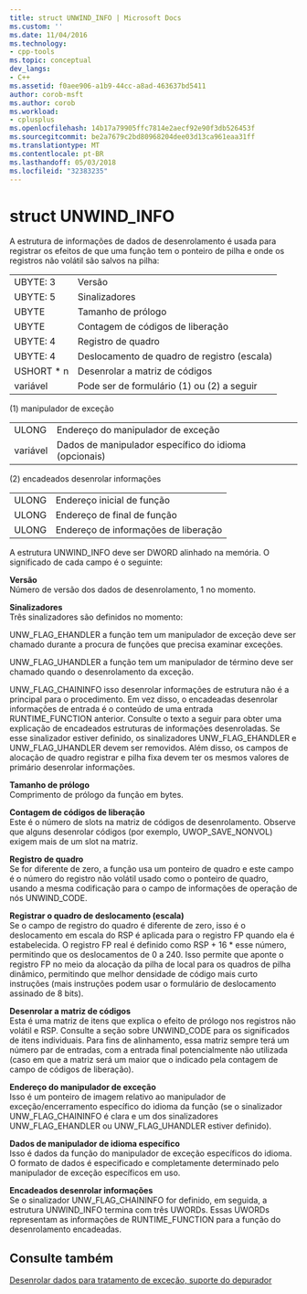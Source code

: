 ```yaml
---
title: struct UNWIND_INFO | Microsoft Docs
ms.custom: ''
ms.date: 11/04/2016
ms.technology:
- cpp-tools
ms.topic: conceptual
dev_langs:
- C++
ms.assetid: f0aee906-a1b9-44cc-a8ad-463637bd5411
author: corob-msft
ms.author: corob
ms.workload:
- cplusplus
ms.openlocfilehash: 14b17a79905ffc7814e2aecf92e90f3db526453f
ms.sourcegitcommit: be2a7679c2bd80968204dee03d13ca961eaa31ff
ms.translationtype: MT
ms.contentlocale: pt-BR
ms.lasthandoff: 05/03/2018
ms.locfileid: "32383235"
---
```

# <a name="struct-unwindinfo"></a>struct UNWIND_INFO
A estrutura de informações de dados de desenrolamento é usada para registrar os efeitos de que uma função tem o ponteiro de pilha e onde os registros não volátil são salvos na pilha:  
  
|||  
|-|-|  
|UBYTE: 3|Versão|  
|UBYTE: 5|Sinalizadores|  
|UBYTE|Tamanho de prólogo|  
|UBYTE|Contagem de códigos de liberação|  
|UBYTE: 4|Registro de quadro|  
|UBYTE: 4|Deslocamento de quadro de registro (escala)|  
|USHORT * n|Desenrolar a matriz de códigos|  
|variável|Pode ser de formulário (1) ou (2) a seguir|  
  
 (1) manipulador de exceção  
  
|||  
|-|-|  
|ULONG|Endereço do manipulador de exceção|  
|variável|Dados de manipulador específico do idioma (opcionais)|  
  
 (2) encadeados desenrolar informações  
  
|||  
|-|-|  
|ULONG|Endereço inicial de função|  
|ULONG|Endereço de final de função|  
|ULONG|Endereço de informações de liberação|  
  
 A estrutura UNWIND_INFO deve ser DWORD alinhado na memória. O significado de cada campo é o seguinte:  
  
 **Versão**  
 Número de versão dos dados de desenrolamento, 1 no momento.  
  
 **Sinalizadores**  
 Três sinalizadores são definidos no momento:  
  
 UNW_FLAG_EHANDLER a função tem um manipulador de exceção deve ser chamado durante a procura de funções que precisa examinar exceções.  
  
 UNW_FLAG_UHANDLER a função tem um manipulador de término deve ser chamado quando o desenrolamento da exceção.  
  
 UNW_FLAG_CHAININFO isso desenrolar informações de estrutura não é a principal para o procedimento. Em vez disso, o encadeadas desenrolar informações de entrada é o conteúdo de uma entrada RUNTIME_FUNCTION anterior. Consulte o texto a seguir para obter uma explicação de encadeados estruturas de informações desenroladas. Se esse sinalizador estiver definido, os sinalizadores UNW_FLAG_EHANDLER e UNW_FLAG_UHANDLER devem ser removidos. Além disso, os campos de alocação de quadro registrar e pilha fixa devem ter os mesmos valores de primário desenrolar informações.  
  
 **Tamanho de prólogo**  
 Comprimento de prólogo da função em bytes.  
  
 **Contagem de códigos de liberação**  
 Este é o número de slots na matriz de códigos de desenrolamento. Observe que alguns desenrolar códigos (por exemplo, UWOP_SAVE_NONVOL) exigem mais de um slot na matriz.  
  
 **Registro de quadro**  
 Se for diferente de zero, a função usa um ponteiro de quadro e este campo é o número do registro não volátil usado como o ponteiro de quadro, usando a mesma codificação para o campo de informações de operação de nós UNWIND_CODE.  
  
 **Registrar o quadro de deslocamento (escala)**  
 Se o campo de registro do quadro é diferente de zero, isso é o deslocamento em escala do RSP é aplicada para o registro FP quando ela é estabelecida. O registro FP real é definido como RSP + 16 * esse número, permitindo que os deslocamentos de 0 a 240. Isso permite que aponte o registro FP no meio da alocação da pilha de local para os quadros de pilha dinâmico, permitindo que melhor densidade de código mais curto instruções (mais instruções podem usar o formulário de deslocamento assinado de 8 bits).  
  
 **Desenrolar a matriz de códigos**  
 Esta é uma matriz de itens que explica o efeito de prólogo nos registros não volátil e RSP. Consulte a seção sobre UNWIND_CODE para os significados de itens individuais. Para fins de alinhamento, essa matriz sempre terá um número par de entradas, com a entrada final potencialmente não utilizada (caso em que a matriz será um maior que o indicado pela contagem de campo de códigos de liberação).  
  
 **Endereço do manipulador de exceção**  
 Isso é um ponteiro de imagem relativo ao manipulador de exceção/encerramento específico do idioma da função (se o sinalizador UNW_FLAG_CHAININFO é clara e um dos sinalizadores UNW_FLAG_EHANDLER ou UNW_FLAG_UHANDLER estiver definido).  
  
 **Dados de manipulador de idioma específico**  
 Isso é dados da função do manipulador de exceção específicos do idioma. O formato de dados é especificado e completamente determinado pelo manipulador de exceção específicos em uso.  
  
 **Encadeados desenrolar informações**  
 Se o sinalizador UNW_FLAG_CHAININFO for definido, em seguida, a estrutura UNWIND_INFO termina com três UWORDs.  Essas UWORDs representam as informações de RUNTIME_FUNCTION para a função do desenrolamento encadeadas.  
  
## <a name="see-also"></a>Consulte também  
 [Desenrolar dados para tratamento de exceção, suporte do depurador](../build/unwind-data-for-exception-handling-debugger-support.md)